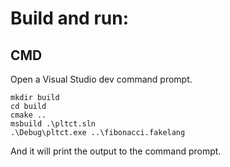 # Build and run:

## CMD

Open a Visual Studio dev command prompt.

```
mkdir build
cd build
cmake ..
msbuild .\pltct.sln
.\Debug\pltct.exe ..\fibonacci.fakelang
```

And it will print the output to the command prompt.
